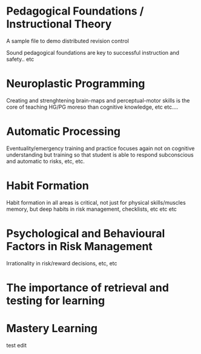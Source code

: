 Pedagogical Foundations / Instructional Theory
==============================================

A sample file to demo distributed revision control

Sound pedagogical foundations are key to successful instruction and safety.. etc 

Neuroplastic Programming
========================

Creating and strenghtening brain-maps and perceptual-motor skills is the core of teaching HG/PG moreso than cognitive knowledge, etc etc....

Automatic Processing
====================

Eventuality/emergency training and practice focuses again not on cognitive understanding but training so that student is able to respond subconscious and automatic to risks, etc, etc.

Habit Formation
===============

Habit formation in all areas is critical, not just for physical skills/muscles memory, but deep habits in risk management, checklists, etc etc etc

Psychological and Behavioural Factors in Risk Management
========================================================

Irrationality in risk/reward decisions, etc, etc

The importance of retrieval and testing for learning
====================================================

Mastery Learning
================
test edit



